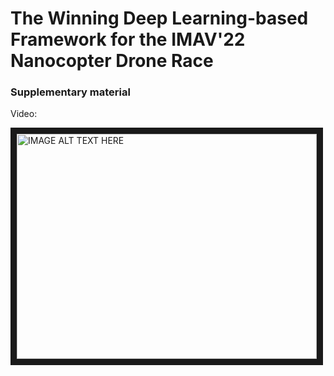 # The Winning Deep Learning-based Framework for the IMAV'22 Nanocopter Drone Race

### Supplementary material
Video:

<a href="http://www.youtube.com/watch?feature=XXXXXXXXXXX
" target="_blank"><img src="http://img.youtube.com/vi/koJoVgY0czQ/0.jpg" 
alt="IMAGE ALT TEXT HERE" width="480" height="360" border="10" /></a>

